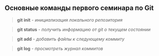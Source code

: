 ## Основные команды первого семинара по Git

> **git init** - *инициализация локального репозитория*

>  **git status** - *получить информацию от git о текущем состоянии*

> **git add** - *добавить файлы к следующему коммиту*

> **git log** - *просмотреть журнал коммитов*